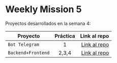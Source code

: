 # Weekly Mission 5

Proyectos desarrollados en la semana 4:

| Proyecto | Práctica | Link al repo |
| ------------- |:-------------:| -----:|
|`Bot Telegram`|1|[Link al repo](https://github.com/felixVelazco/w4-refactoring/tree/w5-telegram-bot)|
|`Backend+Frontend`|2,3,4|[Link al repo](https://github.com/felixVelazco/w5-practices-2-3-4)|

